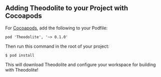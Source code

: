 <block class="cocoapods" />

## Adding Theodolite to your Project with Cocoapods

For [Cocoapods](https://cocoapods.org), add the following to your Podfile:

```
pod 'Theodolite', '~> 0.1.0'
```

Then run this command in the root of your project:

```
$ pod install
```

This will download Theodolite and configure your workspace for building with Theodolite!
